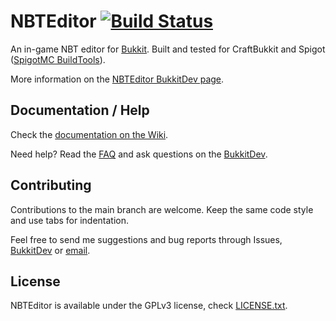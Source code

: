 NBTEditor [![Build Status](https://jenkins.androkai.net/buildStatus/icon?job=NBTEditor)](https://jenkins.androkai.net/job/NBTEditor/)
=========

An in-game NBT editor for [Bukkit]. Built and tested for CraftBukkit and Spigot ([SpigotMC BuildTools][BuildTools]).

More information on the [NBTEditor BukkitDev page][NBTEditor].

Documentation / Help
--------------------

Check the [documentation on the Wiki][NBTEditor-Wiki].

Need help? Read the [FAQ][NBTEditor-FAQ] and ask questions on the [BukkitDev][NBTEditor].

Contributing
------------

Contributions to the main branch are welcome. Keep the same code style and use tabs for indentation.

Feel free to send me suggestions and bug reports through Issues, [BukkitDev][NBTEditor] or [email][contacts].

License
-------

NBTEditor is available under the GPLv3 license, check [LICENSE.txt](LICENSE.txt).

[Bukkit]: https://bukkit.org/
[BuildTools]: https://www.spigotmc.org/wiki/buildtools/
[NBTEditor]: https://dev.bukkit.org/projects/nbteditor/
[NBTEditor-Wiki]: https://github.com/goncalomb/NBTEditor/wiki
[NBTEditor-FAQ]: https://github.com/goncalomb/NBTEditor/wiki/FAQ
[contacts]: https://goncalomb.com/contacts
